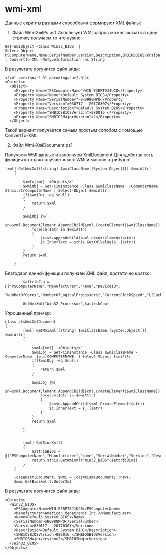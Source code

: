 # wmi-xml

Данные скрипты разными способоами формируют XML файлы:
1) Файл Wmi-XmlPs.ps1
Использует WMI  запрос  можно сказать в одну строчку получаем то что нужно:
```
Get-WmiObject -Class Win32_BIOS  | 
Select-Object PSComputerName,Name,SerialNumber,Version,Description,SMBIOSBIOSVersion,SMBIOSMajorVersion
| ConvertTo-XML -NoTypeInformation -as String
```
В результате получится файл вида:
```
<?xml version="1.0" encoding="utf-8"?>
<Objects>
  <Object>
    <Property Name="PSComputerName">WIN-E3RPT5J1UC0</Property>
    <Property Name="Name">Default System BIOS</Property>
    <Property Name="SerialNumber">SN0988MPQ</Property>
    <Property Name="Version">030717 - 20170307</Property>
    <Property Name="Description">Default System BIOS</Property>
    <Property Name="SMBIOSBIOSVersion">080016 </Property>
    <Property Name="SMBIOSMajorVersion">2</Property>
  </Object>
```
Такой вариант получается самым простым сопобом с помощью  ConvertTo-XML

2) Файл Wmi-XmlDocument.ps1

Получаем WMI данные и заполняем  XmlDocument
Для удобства есть функция которая получает класс WMI и массив атрибутов:
```
[xml] GetWmiXml([string] $wmiClassName,[System.Object[]] $wmiAttr)
    {

        $xml=[xml] '<Objects/>'
        $wmiObj = Get-CimInstance -Class $wmiClassName  -ComputerName $this.strComputerName | Select-Object $wmiAttr
        if($wmiObj -eq $null)
        {
            return $xml
        }
       
        $wmiObj |%{
            $n=$xml.DocumentElement.AppendChild($xml.CreateElement($wmiClassName))
            foreach($atr in $wmiAttr)
            {
                $c=$n.AppendChild($xml.CreateElement($atr))
                $c.InnerText = $this.GetXmlValue($_.($atr))
            }
        }
        return $xml

    }
```
Благодаря данной функции  получаем XML файл, достаточно кратко:
```
        $attribCpu = @("PSComputerName","Manufacturer","Name","DeviceID",
        "NumberOfCores","NumberOfLogicalProcessors","CurrentClockSpeed","L2CacheSize","L3CacheSize")
        
        GetWmiXml("Win32_Processor",$attribCpu)
```
        
Упрощенный пример:
```
class clsWmiXmlDocument
{
        [xml] GetWmiXml([string] $wmiClassName,[System.Object[]] $wmiAttr)
        {

            $xml=[xml] '<Objects/>'
            $wmiObj = Get-CimInstance -Class $wmiClassName -ComputerName  $env:COMPUTERNAME  | Select-Object $wmiAttr
            if($wmiObj -eq $null)
            {
                return $xml
            }
       
            $wmiObj |%{
                $n=$xml.DocumentElement.AppendChild($xml.CreateElement($wmiClassName))
                foreach($atr in $wmiAttr)
                {
                    $c=$n.AppendChild($xml.CreateElement($atr))
                    $c.InnerText = $_.($atr)
                }
            }
            return $xml

        }


        [xml] GetBiosXml()
        {
            $attribBios = @("PSComputerName","Manufacturer","Name","SerialNumber","Version","Description","SMBIOSBIOSVersion","SMBIOSMajorVersion")
            return $this.GetWmiXml("Win32_BIOS",$attribBios)
        }
    }

    [clsWmiXmlDocument] $wmi = [clsWmiXmlDocument]::new()
    $wmi.GetBiosXml().OuterXml

```
В результате получится файл вида:
```
<Objects>
  <Win32_BIOS>
    <PSComputerName>WIN-E3RPT5J1UC0</PSComputerName>
    <Manufacturer>American Megatrends Inc.</Manufacturer>
    <Name>Default System BIOS</Name>
    <SerialNumber>SN0988MPQ</SerialNumber>
    <Version>030717 - 20170307</Version>
    <Description>Default System BIOS</Description>
    <SMBIOSBIOSVersion>080016 </SMBIOSBIOSVersion>
    <SMBIOSMajorVersion>2</SMBIOSMajorVersion>
  </Win32_BIOS>
</Objects>

```
